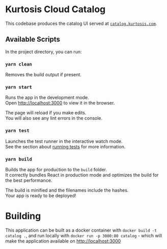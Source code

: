 # Kurtosis Cloud Catalog

This codebase produces the catalog UI served at [`catalog.kurtosis.com`](https://catalog.kurtosis.com).

## Available Scripts

In the project directory, you can run:

### `yarn clean`

Removes the build output if present.

### `yarn start`

Runs the app in the development mode.\
Open [http://localhost:3000](http://localhost:3000) to view it in the browser.

The page will reload if you make edits.\
You will also see any lint errors in the console.

### `yarn test`

Launches the test runner in the interactive watch mode.\
See the section about [running tests](https://facebook.github.io/create-react-app/docs/running-tests) for more information.

### `yarn build`

Builds the app for production to the `build` folder.\
It correctly bundles React in production mode and optimizes the build for the best performance.

The build is minified and the filenames include the hashes.\
Your app is ready to be deployed!

# Building

This application can be built as a docker container with `docker build -t catalog .`, and run locally with `docker run
-p 3000:80 catalog` - which will make the application available on [http://localhost:3000](http://localhost:3000)

